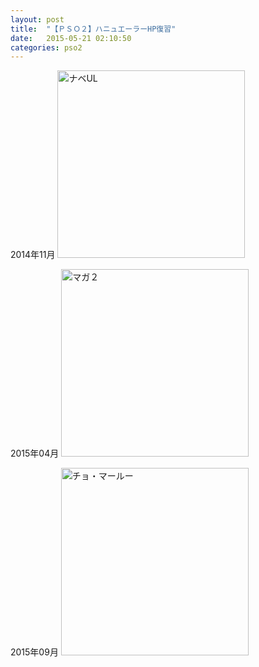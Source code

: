 ```yaml
---
layout: post
title:  "【ＰＳＯ２】ハニュエーラーHP復習"
date:   2015-05-21 02:10:50
categories: pso2
---
```


2014年11月
<img src="{{site.url}}/media/newearl1.png" alt="ナベUL" width="300">

2015年04月
<img src="{{site.url}}/media/newearl2.png" alt="マガ２" width="300">

2015年09月
<img src="{{site.url}}/media/marlu.png" alt="チョ・マールー" width="300">
